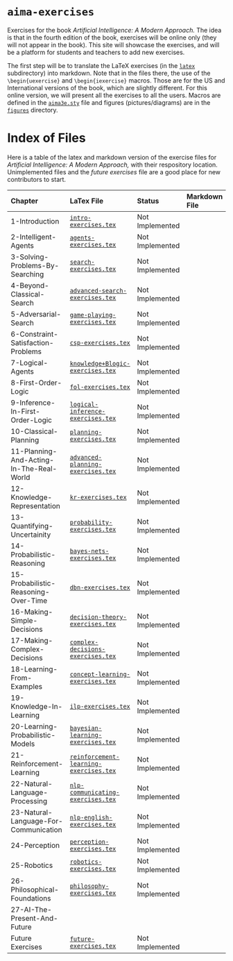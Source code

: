 # `aima-exercises`

Exercises for the book *Artificial Intelligence: A Modern Approach.* The idea is that in the fourth edition of the book, exercises will be online only (they will not appear in the book). This site will showcase the exercises, and will be a platform for students and teachers to add new exercises.

The first step will be to translate the LaTeX exercises (in the [`latex`](https://github.com/aimacode/aima-exercises/tree/master/latex) subdirectory) into markdown. Note that in the files there, the use of the `\begin{uexercise}` and `\begin{iexercise}` macros. Those are for the US and International versions of the book, which are slightly different. For this online version, we will present all the exercises to all the users. Macros are defined in the [`aima3e.sty`](https://github.com/aimacode/aima-exercises/blob/master/latex/aima3e.sty) file and figures (pictures/diagrams) are in the [`figures`](https://github.com/aimacode/aima-exercises/tree/master/latex/figures) directory.

# Index of Files

Here is a table of the latex and markdown version of the exercise files for *Artificial Intelligence: A Modern Approach,* with their respository location. Unimplemented files and the *future exercises* file are a good place for new contributors to start.

| **Chapter** | **LaTex File** | **Status** | **Markdown File**|
|:------------|:---------------|:-----------|:-----------------|
| 1-Introduction| [`intro-exercises.tex`](https://github.com/aimacode/aima-exercises/blob/master/latex/intro-exercises.tex) | Not Implemented | |
| 2-Intelligent-Agents| [`agents-exercises.tex`](https://github.com/aimacode/aima-exercises/blob/master/latex/agents-exercises.tex) | Not Implemented | |
| 3-Solving-Problems-By-Searching| [`search-exercises.tex`](https://github.com/aimacode/aima-exercises/blob/master/latex/search-exercises.tex) | Not Implemented | |
| 4-Beyond-Classical-Search| [`advanced-search-exercises.tex`](https://github.com/aimacode/aima-exercises/blob/master/latex/advanced-search-exercises.tex) | Not Implemented | |
| 5-Adversarial-Search | [`game-playing-exercises.tex`](https://github.com/aimacode/aima-exercises/blob/master/latex/game-playing-exercises.tex) | Not Implemented | |
| 6-Constraint-Satisfaction-Problems | [`csp-exercises.tex`](https://github.com/aimacode/aima-exercises/blob/master/latex/csp-exercises.tex) | Not Implemented | |
| 7-Logical-Agents | [`knowledge+Blogic-exercises.tex`](https://github.com/aimacode/aima-exercises/blob/master/latex/knowledge%2Blogic-exercises.tex) | Not Implemented | |
| 8-First-Order-Logic | [`fol-exercises.tex`](https://github.com/aimacode/aima-exercises/blob/master/latex/fol-exercises.tex) | Not Implemented | |
| 9-Inference-In-First-Order-Logic | [`logical-inference-exercises.tex`](https://github.com/aimacode/aima-exercises/blob/master/latex/logical-inference-exercises.tex) | Not Implemented | |
| 10-Classical-Planning | [`planning-exercises.tex`](https://github.com/aimacode/aima-exercises/blob/master/latex/planning-exercises.tex) | Not Implemented | |
| 11-Planning-And-Acting-In-The-Real-World | [`advanced-planning-exercises.tex`](https://github.com/aimacode/aima-exercises/blob/master/latex/advanced-planning-exercises.tex) | Not Implemented | |
| 12-Knowledge-Representation | [`kr-exercises.tex`](https://github.com/aimacode/aima-exercises/blob/master/latex/kr-exercises.tex) | Not Implemented | |
| 13-Quantifying-Uncertainity | [`probability-exercises.tex`](https://github.com/aimacode/aima-exercises/blob/master/latex/probability-exercises.tex) | Not Implemented | |
| 14-Probabilistic-Reasoning | [`bayes-nets-exercises.tex`](https://github.com/aimacode/aima-exercises/blob/master/latex/bayes-nets-exercises.tex) | Not Implemented | |
| 15-Probabilistic-Reasoning-Over-Time | [`dbn-exercises.tex`](https://github.com/aimacode/aima-exercises/blob/master/latex/dbn-exercises.tex) | Not Implemented | |
| 16-Making-Simple-Decisions | [`decision-theory-exercises.tex`](https://github.com/aimacode/aima-exercises/blob/master/latex/decision-theory-exercises.tex) | Not Implemented | |
| 17-Making-Complex-Decisions| [`complex-decisions-exercises.tex`](https://github.com/aimacode/aima-exercises/blob/master/latex/complex-decisions-exercises.tex) | Not Implemented | |
| 18-Learning-From-Examples | [`concept-learning-exercises.tex`](https://github.com/aimacode/aima-exercises/blob/master/latex/concept-learning-exercises.tex) | Not Implemented | |
| 19-Knowledge-In-Learning | [`ilp-exercises.tex`](https://github.com/aimacode/aima-exercises/blob/master/latex/ilp-exercises.tex) | Not Implemented | |
| 20-Learning-Probabilistic-Models | [`bayesian-learning-exercises.tex`](https://github.com/aimacode/aima-exercises/blob/master/latex/bayesian-learning-exercises.tex) | Not Implemented | |
| 21-Reinforcement-Learning | [`reinforcement-learning-exercises.tex`](https://github.com/aimacode/aima-exercises/blob/master/latex/reinforcement-learning-exercises.tex) | Not Implemented | |
| 22-Natural-Language-Processing | [`nlp-communicating-exercises.tex`](https://github.com/aimacode/aima-exercises/blob/master/latex/nlp-communicating-exercises.tex) | Not Implemented | |
| 23-Natural-Language-For-Communication | [`nlp-english-exercises.tex`](https://github.com/aimacode/aima-exercises/blob/master/latex/nlp-english-exercises.tex) | Not Implemented | |
| 24-Perception | [`perception-exercises.tex`](https://github.com/aimacode/aima-exercises/blob/master/latex/perception-exercises.tex) | Not Implemented | |
| 25-Robotics | [`robotics-exercises.tex`](https://github.com/aimacode/aima-exercises/blob/master/latex/robotics-exercises.tex) | Not Implemented | |
| 26-Philosophical-Foundations | [`philosophy-exercises.tex`](https://github.com/aimacode/aima-exercises/blob/master/latex/philosophy-exercises.tex) | Not Implemented | |
| 27-AI-The-Present-And-Future |  |  | |
| Future Exercises | [`future-exercises.tex`](https://github.com/aimacode/aima-exercises/blob/master/latex/future-exercises.tex)| Not Implemented | |
